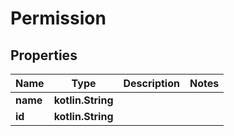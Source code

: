 
# Permission

## Properties
Name | Type | Description | Notes
------------ | ------------- | ------------- | -------------
**name** | **kotlin.String** |  | 
**id** | **kotlin.String** |  | 



